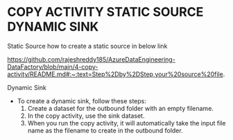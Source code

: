 # **COPY ACTIVITY STATIC SOURCE DYNAMIC SINK**

Static Source 
how to create a static source in below link 

https://github.com/rajeshreddy185/AzureDataEngineering-DataFactory/blob/main/4-copy-activity/README.md#:~:text=Step%2Dby%2DStep,your%20source%20file.


Dynamic Sink
- To create a dynamic sink, follow these steps:
  1. Create a dataset for the outbound folder with an empty filename.
  2. In the copy activity, use the sink dataset.
  3. When you run the copy activity, it will automatically take the input file name as the filename to create in the outbound folder.

